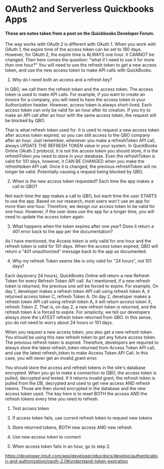 # OAuth2 and Serverless Quickbooks Apps

#### These are notes taken from a post on the Quickbooks Developer Forum.

The way works with OAuth 2 is different with OAuth 1. When you work with OAuth 1, the expire time of the access token can be set to 180 days. However, for OAuth 2, the expire time is ALWAYS one hour. It CANNOT be changed. Then here comes the question: "what if I need to use it for more than one hour?" You will need to use the refresh token to get a new access token, and use the new access token to make API calls with QuickBooks.

 

1) Why do I need both an access and a refresh key?

In QBO, we call them the refresh token and the access token. The access token is used to make API calls. For example, if you want to create an invoice for a company, you will need to have the access token in your Authorization header. However, access token is always short-lived. Each access token can only be valid for an hour after its creation. If you try to make an API call after an hour with the same access token, the request will be blocked by QBO.

That is what refresh token used for. It is used to request a new access token after access token expired, so you can still access to the QBO company after an hour. Just remember, whenever you make a refreshToken API call, always UPDATE THE REFRESH TOKEN value in your system. In QuickBooks Online OAuth 2 protocol, it is not the access token you should store, it is the refreshToken you need to store in your database. Even the refreshToken is valid for 101 days, however, it CAN BE CHANGED when you make the refreshtoken API call. Once it is changed, the previous refreshToken will no longer be valid. Potentially causing a request being blocked by QBO,

 

2) When is the new access token requested? Each time the app makes a call to QBO?

Not each time the app makes a call to QBO, but each time the user STARTS to use the app. Based on our research, most users won't use an app for more than one hour. Therefore, we design our access token to be valid for one hour. However, if the user does use the app for a longer time, you will need to update the access token again.

 

3) What happens when the token expires after one year? Does it return a 401 error back to the app per the documentation?

As I have mentioned, the Access token is only valid for one hour and the refresh token is valid for 101 days. When the access token expired, QBO will return a "401 unauthorized" message back to the app as documented.

 

4) Why my refresh Token seems like is only valid for "24 hours", not 101 days?

Each day(every 24 hours), QuickBooks Online will return a new Refresh Token for every Refresh Token API call. As I mentioned, if a new refresh token is returned, the previous one will be forced to expire. For example, On day 1, developer makes a refresh token API call using refresh token A, it returned access token C, refresh Token A. On day 2, developer makes a refresh token API call using refresh token A, it will return access token X, refresh Token Z. That is, on day 2, a new refresh token is returned, and the refresh token A is forced to expire. For simplicity, we tell our developers always store the LATEST refresh token returned from QBO. In this sense, you do not need to worry about 24 hours or 101 days.

 

When you request a new access token, you also get a new refresh token. You should be using this new refresh token to get any future access token. The previous refresh token is expired. Therefore, developers are required to always store the latest refresh_token returned from Access Token API call, and use the latest refresh_token to make Access Token API Call. In this case, you will never get an invalid_grant error.

 

You should store the access and refresh tokens in the site's database encrypted. When you go to make a connection to QBO, the access token is pulled, decrypted and tested. If it returns invalid grant, the refresh token is pulled from the DB, decrypted and used to get new access AND refresh tokens. Those are then stored encrypted in the database and the new access token used. The key here is to reset BOTH the access AND the refresh tokens every time you need to refresh.

 

1. Test access token

2. If access token fails, use current refresh token to request new tokens

3. Store returned tokens, BOTH new access AND new refresh

4. Use new access token to connect

5. When access token fails in an hour, go to step 2.

 

https://developer.intuit.com/app/developer/qbo/docs/develop/authentication-and-authorization/oauth-2.0#understand-token-expiration